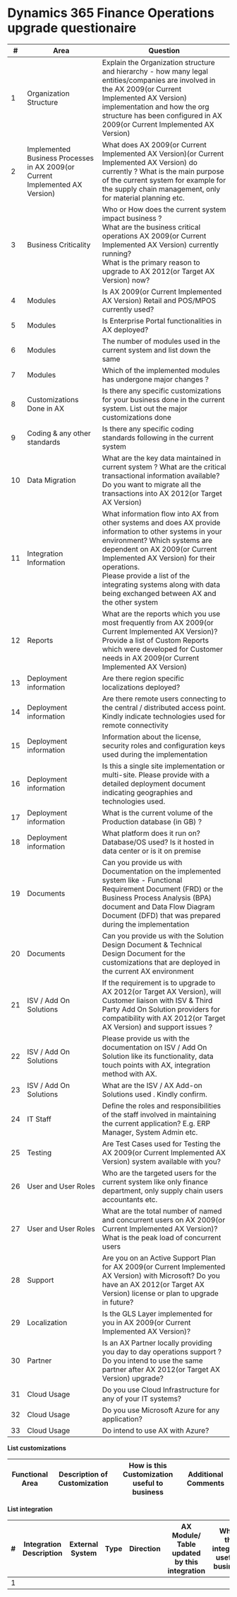 # Dynamics 365 Finance Operations upgrade questionaire


| # | Area                                                                         | Question                                                                                                                                                                                                                                                                                                                                    |
|-------|------------------------------------------------------------------------------|---------------------------------------------------------------------------------------------------------------------------------------------------------------------------------------------------------------------------------------------------------------------------------------------------------------------------------------------|
| 1     | Organization Structure                                                       | Explain the Organization structure and hierarchy - how many legal entities/companies are involved in the AX 2009(or Current Implemented AX Version) implementation and how the org structure has been configured in AX 2009(or Current Implemented AX Version)                                                                              |
| 2     | Implemented Business Processes in AX 2009(or Current Implemented AX Version) | What does AX 2009(or Current Implemented AX Version)(or Current Implemented AX Version) do currently ? What is the main purpose of the current system for example for the supply chain management, only for material planning etc.                                                                                                          |
| 3     | Business Criticality                                                         | Who or How does the current system impact business ? <br/>What are the business critical operations AX 2009(or Current Implemented AX Version) currently running? <br/>What is the primary reason to upgrade to AX 2012(or Target AX Version) now?                                                                                          |
| 4     | Modules                                                                      | Is AX 2009(or Current Implemented AX Version) Retail and POS/MPOS currently used?                                                                                                                                                                                                                                                           |
| 5     | Modules                                                                      | Is Enterprise Portal functionalities in AX deployed?                                                                                                                                                                                                                                                                                        |
| 6     | Modules                                                                      | The number of modules used in the current system and list down the same                                                                                                                                                                                                                                                                     |
| 7     | Modules                                                                      | Which of the implemented modules has undergone major changes ?                                                                                                                                                                                                                                                                              |
| 8     | Customizations Done in AX                                                    | Is there any specific customizations for your business done  in the current system. List out the major customizations done                                                                                                                                                                                                                  |
| 9     | Coding & any other standards                                                 | Is there any specific coding standards following in the current system                                                                                                                                                                                                                                                                      |
| 10    | Data Migration                                                               | What are the key data maintained in current system ? What are the critical transactional information available? Do you want to migrate all the transactions into AX 2012(or Target AX Version)                                                                                                                                              |
| 11    | Integration Information                                                      | What information flow into AX from other systems and does AX provide information to other systems in your environment? Which systems are dependent on AX 2009(or Current Implemented AX Version) for their operations.<br/>Please provide a list of the integrating systems along with data being exchanged between AX and the other system |
| 12    | Reports                                                                      | What are the reports which you use most frequently from AX 2009(or Current Implemented AX Version)? Provide a list of Custom Reports which were developed for Customer needs in AX 2009(or Current Implemented AX Version)                                                                                                                  |
| 13    | Deployment information                                                       | Are there region specific localizations deployed?                                                                                                                                                                                                                                                                                           |
| 14    | Deployment information                                                       | Are there remote users connecting to the central / distributed access point. Kindly indicate technologies used for remote connectivity                                                                                                                                                                                                      |
| 15    | Deployment information                                                       | Information about the license, security roles and configuration keys used during the implementation                                                                                                                                                                                                                                         |
| 16    | Deployment information                                                       | Is this a single site implementation or multi-site. Please provide with a detailed deployment document indicating geographies and technologies used.                                                                                                                                                                                        |
| 17    | Deployment information                                                       | What is the current volume of the Production database (in GB) ?                                                                                                                                                                                                                                                                             |
| 18    | Deployment information                                                       | What platform does it run on? Database/OS used? Is it hosted in data center or is it on premise                                                                                                                                                                                                                                             |
| 19    | Documents                                                                    | Can you  provide us with Documentation on the implemented system like - Functional Requirement Document (FRD) or the Business Process Analysis (BPA) document and Data Flow Diagram Document (DFD) that was prepared during the implementation                                                                                              |
| 20    | Documents                                                                    | Can you provide us with the Solution Design Document & Technical Design Document for the customizations that are deployed in the current AX environment                                                                                                                                                                                     |
| 21    | ISV / Add On Solutions                                                       | If the requirement is to upgrade to AX 2012(or Target AX Version), will Customer liaison with ISV & Third Party Add On Solution providers for compatibility with AX 2012(or Target AX Version) and support issues ?                                                                                                                         |
| 22    | ISV / Add On Solutions                                                       | Please provide us with the documentation on ISV / Add On Solution like its functionality, data touch points with AX, integration method with AX.                                                                                                                                                                                            |
| 23    | ISV / Add On Solutions                                                       | What are the ISV / AX Add-on Solutions used . Kindly confirm.                                                                                                                                                                                                                                                                               |
| 24    | IT Staff                                                                     | Define the roles and responsibilities of the staff involved in maintaining  the current application? E.g. ERP Manager, System Admin etc.                                                                                                                                                                                                    |
| 25    | Testing                                                                      | Are Test Cases used for Testing the AX 2009(or Current Implemented AX Version) system available with you?                                                                                                                                                                                                                                   |
| 26    | User and User Roles                                                          | Who are the targeted users for the current system like only finance department, only supply chain users accountants etc.                                                                                                                                                                                                                    |
| 27    | User and User Roles                                                          | What are the total number of named and concurrent users on AX 2009(or Current Implemented AX Version)? What is the peak load of concurrent users                                                                                                                                                                                            |
| 28    | Support                                                                      | Are you on an Active Support Plan for AX 2009(or Current Implemented AX Version) with Microsoft? Do you have an AX 2012(or Target AX Version) license or plan to upgrade in future?                                                                                                                                                         |
| 29    | Localization                                                                 | Is the  GLS Layer implemented for you in AX 2009(or Current Implemented AX Version)?                                                                                                                                                                                                                                                        |
| 30    | Partner                                                                      | Is an AX Partner locally providing you day to day operations support ? Do you intend to use the same partner after AX 2012(or Target AX Version) upgrade?                                                                                                                                                                                   |
| 31    | Cloud Usage                                                                  | Do you use Cloud Infrastructure for any of your IT systems?                                                                                                                                                                                                                                                                                 |
| 32    | Cloud Usage                                                                  | Do you use Microsoft Azure for any application?                                                                                                                                                                                                                                                                                             |
| 33    | Cloud Usage                                                                  | Do intend to use AX with Azure?                                                                                                                                                                                                                                                                                                             |


**List customizations**

| Functional Area | Description of Customization | How is this Customization useful to business | Additional Comments |
|-----------------|------------------------------|----------------------------------------------|---------------------|

**List integration**

| # | Integration Description | External System | Type | Direction  | AX Module/ Table updated by this integration | Why is this integration useful to business? | Additional Comments from Customer |
|---|-------------------------|-----------------|------|------------|----------------------------------------------|---------------------------------------------|-----------------------------------|
| 1 |
